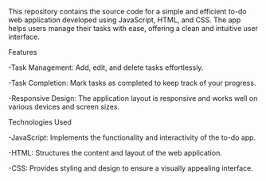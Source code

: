 This repository contains the source code for a simple and efficient to-do web application developed using JavaScript, HTML, and CSS. The app helps users manage their tasks with ease, offering a clean and intuitive user interface.

Features

-Task Management: Add, edit, and delete tasks effortlessly.

-Task Completion: Mark tasks as completed to keep track of your progress.

-Responsive Design: The application layout is responsive and works well on various devices and screen sizes.

Technologies Used

-JavaScript: Implements the functionality and interactivity of the to-do app.

-HTML: Structures the content and layout of the web application.

-CSS: Provides styling and design to ensure a visually appealing interface.

